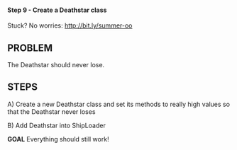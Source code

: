 #### Step 9 - Create a Deathstar class
Stuck? No worries: http://bit.ly/summer-oo

## PROBLEM

The Deathstar should never lose.

## STEPS

A) Create a new Deathstar class and set its methods to
really high values so that the Deathstar never loses

B) Add Deathstar into ShipLoader

**GOAL**
Everything should still work!
